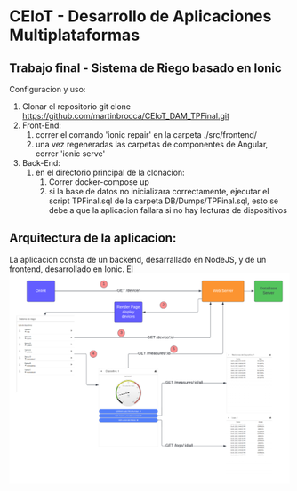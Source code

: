# CEIoT - Desarrollo de Aplicaciones Multiplataformas

## Trabajo final - Sistema de Riego basado en Ionic 

Configuracion y uso:

1) Clonar el repositorio
    git clone https://github.com/martinbrocca/CEIoT_DAM_TPFinal.git
2) Front-End:
   1) correr el comando 'ionic repair' en la carpeta ./src/frontend/
   2) una vez regeneradas las carpetas de componentes de Angular, correr 'ionic serve'
3) Back-End:
   1) en el directorio principal de la clonacion:
      1) Correr docker-compose up
      2) si la base de datos no inicializara correctamente, ejecutar el script TPFinal.sql de la carpeta DB/Dumps/TPFinal.sql, esto se debe a que la aplicacion fallara si no hay lecturas de dispositivos

## Arquitectura de la aplicacion:

La aplicacion consta de un backend, desarrallado en NodeJS, y de un frontend, desarrollado en Ionic.
El 
![architecture](doc/architecture.png)
